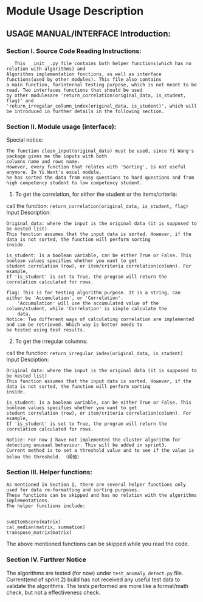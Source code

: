 # Module Usage Description


## USAGE MANUAL/INTERFACE Introduction:

### Section I. Source Code Reading Instructions:

       This __init__.py file contains both helper functions(which has no relation with algorithms) and
    Algorithms implementation functions, as well as interface functions(used by other modules). This file also contains
    a main function, forinternal testing purpose, which is not meant to be read. Two interfaces functions that should be used
    by other modulesare 'return_correlation(original_data, is_student, flag)' and
    'return_irregular_column_index(original_data, is_student)', which will be introduced in further details in the following section.

### Section II. Module usage (interface):

Special notice:

    The function clean_input(original_data) must be used, since Yi Wang's package gives me the inputs with both
    columns name and rows name. 
    However, every function that relates with 'Sorting', is not useful anymore. In Yi Want's excel module, 
    he has sorted the data from easy questions to hard questions and from high competency student to low competency student.

1. To get the correlation, for either the student or the items/criteria:

call the function:
    ```
    return_correlation(original_data, is_student, flag)
    ```
<br/>
Input Description:

    Original_data: where the input is the original data (it is supposed to be nested list)
    This function assumes that the input data is sorted. However, if the data is not sorted, the function will perform sorting
    inside.

    is_student: Is a boolean variable, can be either True or False. This boolean values specifies whether you want to get
    student correlation (row), or item/criteria correlation(column). For example,
    If 'is_student' is set to True, the program will return the correlation calculated for rows.

    flag: This is for testing algorithm purpose. It is a string, can either be 'Accumulation', or 'Correlation'.
        'Accumulation' will use the accumulated value of the column/student, while 'Correlation' is simple calculate the
        data.
    Notice: Two different ways of calculating correlation are implemented and can be retrieved. Which way is better needs to
    be tested using test results.

2. To get the irregular columns:

call the function:
    ```return_irregular_index(original_data, is_student)```<br/>
Input Desciption:

    Original_data: where the input is the original data (it is supposed to be nested list)
    This function assumes that the input data is sorted. However, if the data is not sorted, the function will perform sorting
    inside.

    is_student: Is a boolean variable, can be either True or False. This boolean values specifies whether you want to get
    student correlation (row), or item/criteria correlation(column). For example,
    If 'is_student' is set to True, the program will return the correlation calculated for rows.

    Notice: For now I have not implemented the cluster algorithm for detecting unusual behaviour. This will be added in sprint3.
    Current method is to set a threshold value and to see if the value is below the threshold. （阈值）
### Section III. Helper functions:
    As mentioned in Section I, there are several helper functions only used for data re-formatting and sorting purposes.
    These functions can be skipped and has no relation with the algorithms implementations.
    The helper functions include:

    
    sumItemScore(matrix)
    cal_median(matrix, summation)
    transpose_matrix(matrix)
The above mentioned functions can be skipped while you read the code.

### Section IV. Furthrer Notice
The algorithms are tested (for now) under `test_anomaly_detect.py` file. 
Current(end of sprint 2) build has not received any useful test data to validate the algorithms. 
The tests performed are more like a format/math check, but not a effectiveness check. 
